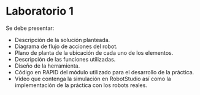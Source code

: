# Laboratorio 1


Se debe presentar:
- Descripción de la solución planteada.
- Diagrama de flujo de acciones del robot.
- Plano de planta de la ubicación de cada uno de los elementos.
- Descripción de las funciones utilizadas.
- Diseño de la herramienta.
- Código en RAPID del módulo utilizado para el desarrollo de la práctica.
- Vídeo que contenga la simulación en RobotStudio así como la implementación de la práctica con los robots reales.

